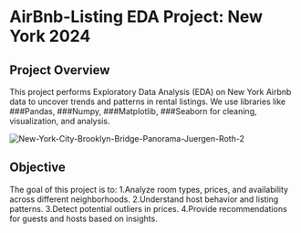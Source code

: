 # AirBnb-Listing EDA Project: New York 2024

## Project Overview
This project performs Exploratory Data Analysis (EDA) on New York Airbnb data to uncover trends and patterns in rental listings. We use libraries like ###Pandas, ###Numpy, ###Matplotlib, ###Seaborn for cleaning, visualization, and analysis.

![New-York-City-Brooklyn-Bridge-Panorama-Juergen-Roth-2](https://github.com/user-attachments/assets/516cf10e-d25e-4c55-ba9a-b8742980f6eb)

## Objective
The goal of this project is to:
 1.Analyze room types, prices, and availability across different neighborhoods.
 2.Understand host behavior and listing patterns.
 3.Detect potential outliers in prices.
 4.Provide recommendations for guests and hosts based on insights.
